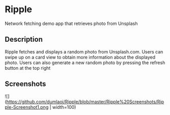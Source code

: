 # Ripple
Network fetching demo app that retrieves photo from Unsplash

## Description
Ripple fetches and displays a random photo from Unsplash.com. Users can swipe up on a card view to obtain more information about the displayed photo.
Users can also generate a new random photo by pressing the refresh button at the top right

## Screenshots


![](https://github.com/dumlaoj/Ripple/blob/master/Ripple%20Screenshots/Ripple-Screenshot1.png | width=100)

